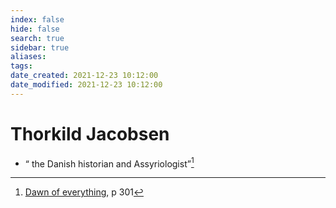 ```yaml
---
index: false
hide: false
search: true
sidebar: true
aliases:
tags:
date_created: 2021-12-23 10:12:00
date_modified: 2021-12-23 10:12:00
---
```


# Thorkild Jacobsen

- “ the Danish historian and Assyriologist”[^1]


[^1]: [Dawn of everything](dawn_of_everything_graeber_wengrow.md), p 301